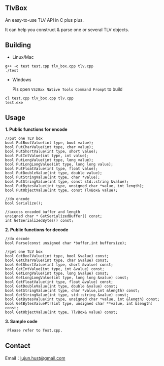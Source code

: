 TlvBox
----------

An easy-to-use TLV API in C plus plus. 

It can help you construct & parse one or several TLV objects.

Building
----------

- Linux/Mac

~~~
g++ -o test test.cpp tlv_box.cpp tlv.cpp
./test
~~~

- Windows

    Pls open `VS20xx Native Tools Command Prompt` to build

~~~
cl test.cpp tlv_box.cpp tlv.cpp
test.exe
~~~

Usage
----------

 **1. Public functions for encode**

    //put one TLV box
    bool PutBoolValue(int type, bool value);
    bool PutCharValue(int type, char value);
    bool PutShortValue(int type, short value);
    bool PutIntValue(int type, int value);
    bool PutLongValue(int type, long value);
    bool PutLongLongValue(int type, long long value);
    bool PutFloatValue(int type, float value);
    bool PutDoubleValue(int type, double value);
    bool PutStringValue(int type, char *value);
    bool PutStringValue(int type, const std::string &value);
    bool PutBytesValue(int type, unsigned char *value, int length);
    bool PutObjectValue(int type, const TlvBox& value);          
    
    //do encode
    bool Serialize(); 
    
    //access encoded buffer and length
    unsigned char * GetSerializedBuffer() const;
    int GetSerializedBytes() const;

 **2. Public functions for decode**

    //do decode
    bool Parse(const unsigned char *buffer,int buffersize); 
    
    //get one TLV box
    bool GetBoolValue(int type, bool &value) const;
    bool GetCharValue(int type, char &value) const;
    bool GetShortValue(int type, short &value) const;
    bool GetIntValue(int type, int &value) const;
    bool GetLongValue(int type, long &value) const;
    bool GetLongLongValue(int type, long long &value) const;
    bool GetFloatValue(int type, float &value) const;
    bool GetDoubleValue(int type, double &value) const;
    bool GetStringValue(int type, char *value,int &length) const;
    bool GetStringValue(int type, std::string &value) const;
    bool GetBytesValue(int type, unsigned char *value, int &length) const;
    bool GetBytesValuePtr(int type, unsigned char **value, int &length) const;
    bool GetObjectValue(int type, TlvBox& value) const;

 **3. Sample code**

     Please refer to Test.cpp.

Contact
----------
Email：lujun.hust@gmail.com
